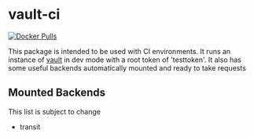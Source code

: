 # vault-ci

[![Docker Pulls](https://img.shields.io/docker/pulls/blockloop/vault-ci.svg)]()

This package is intended to be used with CI environments. It runs an instance of
[vault](https://vaultproject.io/) in dev mode with a root token of 'testtoken'.
It also has some useful backends automatically mounted and ready to take requests

## Mounted Backends

This list is subject to change

- transit
